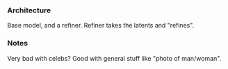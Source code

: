### Architecture

Base model, and a refiner. Refiner takes the latents and "refines".

### Notes

Very bad with celebs? Good with general stuff like "photo of man/woman".
